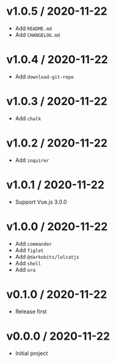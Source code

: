# v1.0.5 / 2020-11-22

* Add `README.md`
* Add `CHANGELOG.md`

# v1.0.4 / 2020-11-22

* Add `download-git-repo`

# v1.0.3 / 2020-11-22

* Add `chalk`

# v1.0.2 / 2020-11-22

* Add `inquirer`

# v1.0.1 / 2020-11-22

* Support Vue.js 3.0.0

# v1.0.0 / 2020-11-22

* Add `commander`
* Add `figlet`
* Add `@darkobits/lolcatjs`
* Add `shell`
* Add `ora`

# v0.1.0 / 2020-11-22

* Release first

# v0.0.0 / 2020-11-22

* Initial project
